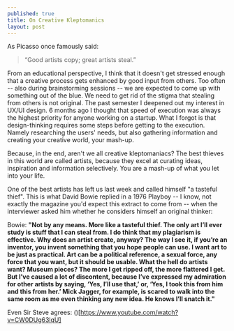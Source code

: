 ```yaml
---
published: true
title: On Creative Kleptomanics
layout: post
---
```

As Picasso once famously said: 
> “Good artists copy; great artists steal.”

From an educational perspective, I think that it doesn't get stressed enough that a creative process gets enhanced by good input from others. Too often -- also during brainstorming sessions -- we are expected to come up with something out of the blue. We need to get rid of the stigma that stealing from others is not original. The past semester I deepened out my interest in UX/UI design. 6 months ago I thought that speed of execution was always the highest priority for anyone working on a startup. What I forgot is that design-thinking requires some steps before getting to the execution. Namely researching the users' needs, but also gathering information and creating your creative world, your mash-up.

Because, in the end, aren't we all creative kleptomaniacs? The best thieves in this world are called artists, because they excel at curating ideas, inspiration and information selectively. You are a mash-up of what you let into your life. 

One of the best artists has left us last week and called himself "a tasteful thief". This is what David Bowie replied in a 1976 Playboy -- I know, not exactly the magazine you'd expect this extract to come from -- when the interviewer asked him whether he considers himself an original thinker:

Bowie: **"Not by any means. More like a tasteful thief. The only art I’ll ever study is stuff that I can steal from. I do think that my plagiarism is effective. Why does an artist create, anyway? The way I see it, if you’re an inventor, you invent something that you hope people can use. I want art to be just as practical. Art can be a political reference, a sexual force, any force that you want, but it should be usable. What the hell do artists want? Museum pieces? The more I get ripped off, the more flattered I get. But I’ve caused a lot of discontent, because I’ve expressed my admiration for other artists by saying, ‘Yes, I’ll use that,’ or, ‘Yes, I took this from him and this from her.’ Mick Jagger, for example, is scared to walk into the same room as me even thinking any new idea. He knows I’ll snatch it."**

Even Sir Steve agrees: ()[https://www.youtube.com/watch?v=CW0DUg63lqU]